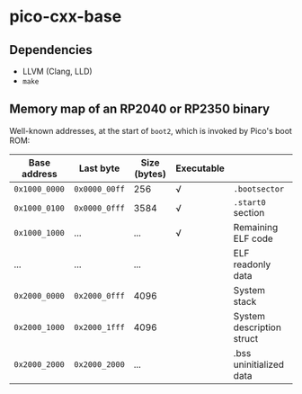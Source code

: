 # pico-cxx-base


## Dependencies

* LLVM (Clang, LLD)
* `make`


## Memory map of an RP2040 or RP2350 binary

Well-known addresses, at the start of `boot2`, which is invoked by Pico's boot ROM:

| Base address   | Last byte      | Size (bytes)   | Executable |                                 |
| -------------- | -------------- | -------------- | -          | ------------------------------- |
| `0x1000_0000`  | `0x0000_00ff`  | 256            | √          | `.bootsector`                   | 
| `0x1000_0100`  | `0x0000_0fff`  | 3584           | √          | `.start0` section               | 
| `0x1000_1000`  | ...            | ...            | √          | Remaining ELF code              | 
| ...            | ...            | ...            |            | ELF readonly data               | 
| `0x2000_0000`  | `0x2000_0fff`  | 4096           |            | System stack                    |
| `0x2000_1000`  | `0x2000_1fff`  | 4096           |            | System description struct       |
| `0x2000_2000`  | `0x2000_2000`  | ...            |            | .bss uninitialized data         |
